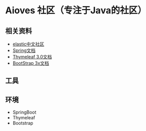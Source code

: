 # Aioves 社区（专注于Java的社区）

## 相关资料
+ [elastic中文社区](https://elasticsearch.cn/)
+ [Spring文档](https://spring.io/guides)
+ [Thymeleaf 3.0文档](https://www.thymeleaf.org/doc/tutorials/3.0/usingthymeleaf.html)
+ [BootStrap 3x文档](https://v3.bootcss.com/getting-started/)

## 工具

## 环境
+ SpringBoot
+ Thymeleaf
+ Bootstrap